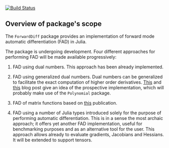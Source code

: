 [![Build Status](https://travis-ci.org/scidom/ForwardDiff.jl.png)](https://travis-ci.org/scidom/ForwardDiff.jl)

## Overview of package's scope

The `ForwardDiff` package provides an implementation of forward mode automatic differentiation (FAD) in Julia.

The package is undergoing development. Four different approaches for performing FAD will be made available
progressively:

1. FAD using dual numbers. This approach has been already implemented.

2. FAD using generalized dual numbers. Dual numbers can be generalized to facilitate the exact computation of higher
order derivatives. [This](http://jliszka.github.io/2013/10/24/exact-numeric-nth-derivatives.html) and
[this](http://duaeliststudios.com/automatic-differentiation-with-dual-numbers/) blog post give an idea of the
prospective implementation, which will probably make use of the `Polynomial` package.

3. FAD of matrix functions based on [this](http://link.springer.com/chapter/10.1007%2F978-3-642-30023-3_7) publication.

4. FAD using a number of Julia types introduced solely for the purpose of performing automatic differentiation. This is
in a sense the most archaic approach; it offers yet another FAD implementation, useful for benchmarking purposes
and as an alternative tool for the user. This approach allows already to evaluate gradients, Jacobians and Hessians. It
will be extended to support tensors.
